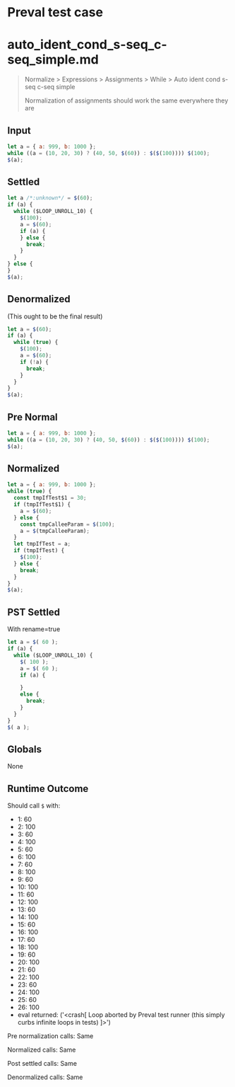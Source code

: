 # Preval test case

# auto_ident_cond_s-seq_c-seq_simple.md

> Normalize > Expressions > Assignments > While > Auto ident cond s-seq c-seq simple
>
> Normalization of assignments should work the same everywhere they are

## Input

`````js filename=intro
let a = { a: 999, b: 1000 };
while ((a = (10, 20, 30) ? (40, 50, $(60)) : $($(100)))) $(100);
$(a);
`````

## Settled


`````js filename=intro
let a /*:unknown*/ = $(60);
if (a) {
  while ($LOOP_UNROLL_10) {
    $(100);
    a = $(60);
    if (a) {
    } else {
      break;
    }
  }
} else {
}
$(a);
`````

## Denormalized
(This ought to be the final result)

`````js filename=intro
let a = $(60);
if (a) {
  while (true) {
    $(100);
    a = $(60);
    if (!a) {
      break;
    }
  }
}
$(a);
`````

## Pre Normal


`````js filename=intro
let a = { a: 999, b: 1000 };
while ((a = (10, 20, 30) ? (40, 50, $(60)) : $($(100)))) $(100);
$(a);
`````

## Normalized


`````js filename=intro
let a = { a: 999, b: 1000 };
while (true) {
  const tmpIfTest$1 = 30;
  if (tmpIfTest$1) {
    a = $(60);
  } else {
    const tmpCalleeParam = $(100);
    a = $(tmpCalleeParam);
  }
  let tmpIfTest = a;
  if (tmpIfTest) {
    $(100);
  } else {
    break;
  }
}
$(a);
`````

## PST Settled
With rename=true

`````js filename=intro
let a = $( 60 );
if (a) {
  while ($LOOP_UNROLL_10) {
    $( 100 );
    a = $( 60 );
    if (a) {

    }
    else {
      break;
    }
  }
}
$( a );
`````

## Globals

None

## Runtime Outcome

Should call `$` with:
 - 1: 60
 - 2: 100
 - 3: 60
 - 4: 100
 - 5: 60
 - 6: 100
 - 7: 60
 - 8: 100
 - 9: 60
 - 10: 100
 - 11: 60
 - 12: 100
 - 13: 60
 - 14: 100
 - 15: 60
 - 16: 100
 - 17: 60
 - 18: 100
 - 19: 60
 - 20: 100
 - 21: 60
 - 22: 100
 - 23: 60
 - 24: 100
 - 25: 60
 - 26: 100
 - eval returned: ('<crash[ Loop aborted by Preval test runner (this simply curbs infinite loops in tests) ]>')

Pre normalization calls: Same

Normalized calls: Same

Post settled calls: Same

Denormalized calls: Same
